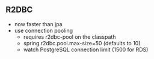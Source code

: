 ## R2DBC

* now faster than jpa
* use connection pooling
  * requires r2dbc-pool on the classpath
  * spring.r2dbc.pool.max-size=50 (defaults to 10)
  * watch PostgreSQL connection limit (1500 for RDS)
